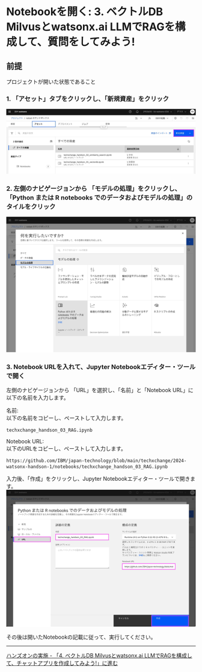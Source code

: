 # Notebookを開く: 3. ベクトルDB Milvusとwatsonx.ai LLMでRAGを構成して、質問をしてみよう!
## 前提　
プロジェクトが開いた状態であること

### 1. 「アセット」タブをクリックし、「新規資産」をクリック
![image](images/open_notebook_01-3.jpg)

### 2. 左側のナビゲージョンから 「モデルの処理」をクリックし、「Python または R notebooks でのデータおよびモデルの処理」のタイルをクリック
![image](images/open_notebook_02.jpg)

### 3. Notebook URLを入れて、Jupyter Notebookエディター・ツールで開く
左側のナビゲージョンから 「URL」を選択し、「名前」と「Notebook URL」に以下の名前を入力します。

名前:<br>
以下の名前をコピーし、ペーストして入力します。
```
techxchange_handson_03_RAG.ipynb
```


Notebook URL:<br>
以下のURLをコピーし、ペーストして入力します。
```
https://github.com/IBM/japan-technology/blob/main/techxchange/2024-watsonx-handson-1/notebooks/techxchange_handson_03_RAG.ipynb
```

入力後、「作成」をクリックし、Jupyter Notebookエディター・ツールで開きます。<br>
![image](images/open_notebook_03-3.jpg)

その後は開いたNotebookの記載に従って、実行してください。

---
[ハンズオンの実施 - 「4. ベクトルDB Milvusとwatsonx.ai LLMでRAGを構成して、チャットアプリを作成してみよう!」に進む](02_hands_on_guide.md#4-ベクトルdb-milvusとwatsonxai-llmでragを構成してチャットアプリを作成してみよう)<br>
